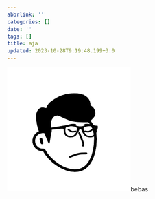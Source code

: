 ```yaml
---
abbrlink: ''
categories: []
date: ''
tags: []
title: aja
updated: 2023-10-28T9:19:48.199+3:0
---
```

![gambar/gambar](gambar/gambar)bebas
